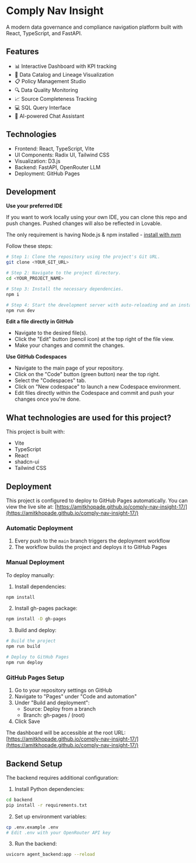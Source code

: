 # Comply Nav Insight

A modern data governance and compliance navigation platform built with React, TypeScript, and FastAPI.

## Features

- 📊 Interactive Dashboard with KPI tracking
- 📂 Data Catalog and Lineage Visualization
- 📋 Policy Management Studio
- 🔍 Data Quality Monitoring
- 📈 Source Completeness Tracking
- 💻 SQL Query Interface
- 🤖 AI-powered Chat Assistant

## Technologies

- Frontend: React, TypeScript, Vite
- UI Components: Radix UI, Tailwind CSS
- Visualization: D3.js
- Backend: FastAPI, OpenRouter LLM
- Deployment: GitHub Pages

## Development

**Use your preferred IDE**

If you want to work locally using your own IDE, you can clone this repo and push changes. Pushed changes will also be reflected in Lovable.

The only requirement is having Node.js & npm installed - [install with nvm](https://github.com/nvm-sh/nvm#installing-and-updating)

Follow these steps:

```sh
# Step 1: Clone the repository using the project's Git URL.
git clone <YOUR_GIT_URL>

# Step 2: Navigate to the project directory.
cd <YOUR_PROJECT_NAME>

# Step 3: Install the necessary dependencies.
npm i

# Step 4: Start the development server with auto-reloading and an instant preview.
npm run dev
```

**Edit a file directly in GitHub**

- Navigate to the desired file(s).
- Click the "Edit" button (pencil icon) at the top right of the file view.
- Make your changes and commit the changes.

**Use GitHub Codespaces**

- Navigate to the main page of your repository.
- Click on the "Code" button (green button) near the top right.
- Select the "Codespaces" tab.
- Click on "New codespace" to launch a new Codespace environment.
- Edit files directly within the Codespace and commit and push your changes once you're done.

## What technologies are used for this project?

This project is built with:

- Vite
- TypeScript
- React
- shadcn-ui
- Tailwind CSS

## Deployment

This project is configured to deploy to GitHub Pages automatically. You can view the live site at: [https://amitkhopade.github.io/comply-nav-insight-17/](https://amitkhopade.github.io/comply-nav-insight-17/)

### Automatic Deployment

1. Every push to the `main` branch triggers the deployment workflow
2. The workflow builds the project and deploys it to GitHub Pages

### Manual Deployment

To deploy manually:

1. Install dependencies:
```sh
npm install
```

2. Install gh-pages package:
```sh
npm install -D gh-pages
```

3. Build and deploy:
```sh
# Build the project
npm run build

# Deploy to GitHub Pages
npm run deploy
```

### GitHub Pages Setup

1. Go to your repository settings on GitHub
2. Navigate to "Pages" under "Code and automation"
3. Under "Build and deployment":
   - Source: Deploy from a branch
   - Branch: gh-pages / (root)
4. Click Save

The dashboard will be accessible at the root URL: [https://amitkhopade.github.io/comply-nav-insight-17/](https://amitkhopade.github.io/comply-nav-insight-17/)

## Backend Setup

The backend requires additional configuration:

1. Install Python dependencies:
```sh
cd backend
pip install -r requirements.txt
```

2. Set up environment variables:
```sh
cp .env.example .env
# Edit .env with your OpenRouter API key
```

3. Run the backend:
```sh
uvicorn agent_backend:app --reload
```
